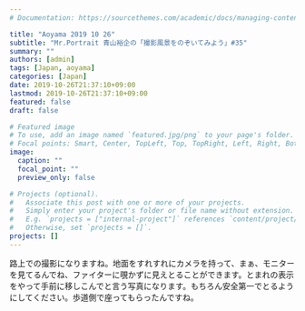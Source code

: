 ```yaml
---
# Documentation: https://sourcethemes.com/academic/docs/managing-content/

title: "Aoyama 2019 10 26"
subtitle: "Mr.Portrait 青山裕企の「撮影風景をのぞいてみよう」#35"
summary: ""
authors: [admin]
tags: [Japan, aoyama]
categories: [Japan]
date: 2019-10-26T21:37:10+09:00
lastmod: 2019-10-26T21:37:10+09:00
featured: false
draft: false

# Featured image
# To use, add an image named `featured.jpg/png` to your page's folder.
# Focal points: Smart, Center, TopLeft, Top, TopRight, Left, Right, BottomLeft, Bottom, BottomRight.
image:
  caption: ""
  focal_point: ""
  preview_only: false

# Projects (optional).
#   Associate this post with one or more of your projects.
#   Simply enter your project's folder or file name without extension.
#   E.g. `projects = ["internal-project"]` references `content/project/deep-learning/index.md`.
#   Otherwise, set `projects = []`.
projects: []
---
```


路上での撮影になりますね。地面をすれすれにカメラを持って、まぁ、モニターを見てるんでね、ファイターに覗かずに見えとることができます。とまれの表示をやって手前に移しこんでと言う写真になります。もちろん安全第一でとるようにしてください。歩道側で座ってもらったんですね。